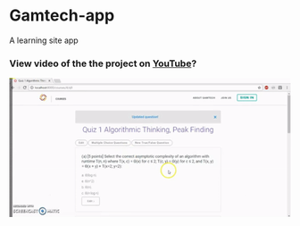 # Gamtech-app
A learning site app
### View video of the the project on [YouTube](https://youtu.be/HxguIM4ho6Y)?

![Alt text](https://raw.githubusercontent.com/msawo/Gamtech-app/master/gamtech-illustration.gif)
